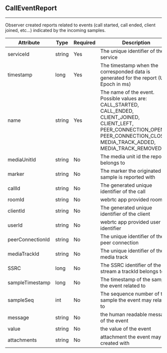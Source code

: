 ## CallEventReport
---


Observer created reports related to events (call started, call ended, client joined, etc...) indicated by the incoming samples.


Attribute | Type | Required | Description 
--- | --- | --- | ---
serviceId | string | Yes | The unique identifier of the service
timestamp | long | Yes | The timestamp when the corresponded data is generated for the report (UTC Epoch in ms)
name | string | Yes | The name of the event. Possible values are: CALL_STARTED, CALL_ENDED, CLIENT_JOINED, CLIENT_LEFT, PEER_CONNECTION_OPENED, PEER_CONNECTION_CLOSED, MEDIA_TRACK_ADDED, MEDIA_TRACK_REMOVED
mediaUnitId | string | No | The media unit id the report belongs to
marker | string | No | The marker the originated sample is reported with
callId | string | No | The generated unique identifier of the call
roomId | string | No | webrtc app provided room id
clientId | string | No | The generated unique identifier of the client
userId | string | No | webrtc app provided user identifier
peerConnectionId | string | No | The unique identifier of the peer connection
mediaTrackId | string | No | The unique identifier of the media track
SSRC | long | No | The SSRC identifier of the RTP stream a trackId belongs to
sampleTimestamp | long | No | The timestamp of the sample the event related to
sampleSeq | int | No | The sequence number of the sample the event may related to
message | string | No | the human readable message of the event
value | string | No | the value of the event
attachments | string | No | attachment the event may created with